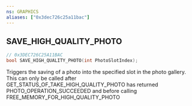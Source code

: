 ```yaml
---
ns: GRAPHICS
aliases: ["0x3dec726c25a11bac"]
---
```

## SAVE_HIGH_QUALITY_PHOTO

```c
// 0x3DEC726C25A11BAC
bool SAVE_HIGH_QUALITY_PHOTO(int PhotoSlotIndex);
```

Triggers the saving of a photo into the specified slot in the photo gallery. This can only be called after GET_STATUS_OF_TAKE_HIGH_QUALITY_PHOTO has returned PHOTO_OPERATION_SUCCEEDED and before calling FREE_MEMORY_FOR_HIGH_QUALITY_PHOTO

